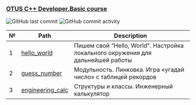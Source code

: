 ### [OTUS C++ Developer.Basic course](https://otus.ru/lessons/cpp-basic/) 
![GitHub last commit](https://img.shields.io/github/last-commit/AlexeyGoncharenko/otus-cpp-basics)
![GitHub commit activity](https://img.shields.io/github/commit-activity/w/AlexeyGoncharenko/otus-cpp-basics)

| № |         Path          |     Description     |
| --| ----------------------|---------------------|
| 1 |[hello_world](https://github.com/AlexeyGoncharenko/otus-cpp-basics/tree/hello_world) | Пишем свой “Hello, World". Настройка локального окружения для дальнейшей работы |
| 2 |[guess_number](https://github.com/AlexeyGoncharenko/otus-cpp-basics/tree/guess_number) | Модульность. Линковка. Игра «угадай число» с таблицей рекордов |
| 3 |[engineering_calc](https://github.com/AlexeyGoncharenko/otus-cpp-basics/tree/engineering_calc) | Структуры и классы. Инженерный калькулятор |
